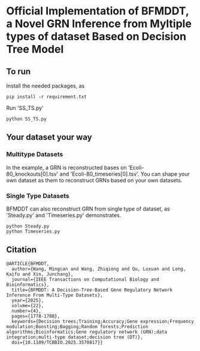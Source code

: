 # Official Implementation of BFMDDT, a Novel GRN Inference from Myltiple types of dataset Based on Decision Tree Model

## To run
Install the needed packages, as

~~~
pip install -r requirement.txt
~~~
 
Run 'SS_TS.py'
~~~
python SS_TS.py
~~~

## Your dataset your way

### Multitype Datasets
In the example, a GRN is reconstructed bases on 'Ecoli-80_knockouts[0].tsv' and 'Ecoli-80_timeseries[0].tsv'. You can shape your own dataset as them to reconstruct GRNs based on your own datasets. 

### Single Type Datasets
BFMDDT can also reconstruct GRN from single type of dataset, as 'Steady.py' and 'Timeseries.py' demonstrates. 
~~~
python Steady.py
python Timeseries.py
~~~


## Citation

~~~
@ARTICLE{BFMDDT,
  author={Wang, Mingcan and Wang, Zhiqiong and Qu, Luxuan and Long, Kaifu and Xin, Junchang},
  journal={IEEE Transactions on Computational Biology and Bioinformatics}, 
  title={BFMDDT: A Decision-Tree-Based Gene Regulatory Network Inference From Multi-Type Datasets}, 
  year={2025},
  volume={22},
  number={4},
  pages={1778-1788},
  keywords={Decision trees;Training;Accuracy;Gene expression;Frequency modulation;Boosting;Bagging;Random forests;Prediction algorithms;Bioinformatics;Gene regulatory network (GRN);data integration;multi-type dataset;decision tree (DT)},
  doi={10.1109/TCBBIO.2025.3570817}}
~~~
